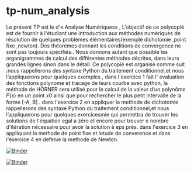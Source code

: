 # tp-num_analysis
Le présent TP est le  d'« Analyse  Numériques» , L'objectif de ce polycopié est de fournir à l'étudiant une introduction aux méthodes numériques de résolution de quelques problèmes élémentaires(exemple dichotomie ,point fixe ,newton). Des théorèmes donnant les conditions de convergence ne sont pas toujours spécifiés.. Nous donnons autant que possible les organigrammes de calcul des différentes méthodes décrites, dans leurs grandes lignes sinon dans le détail. Ce polycopié est organisé comme suit :nous rappellerons des syntaxe Python du traitement conditionnel,et nous l’appliquerons pour quelques exemples  , dans  l'exercice 1  fait l' evaluation des fonctions polynome et tracage de leurs courbe avec python, la méthode de HӦRNER sera utilisé pour le calcul de la valeur d’un polynôme 𝑃(𝑥) en un point 𝑥0 ainsi que pour rechercher le plus petit intervalle de la forme [-A, B]  . dans l'exercice 2 en appliquer la methode de dichotomie rappellerons des syntaxe Python du traitement conditionnel,et nous l’appliquerons pour quelques exercicesmie qui permettra de trouver les solutions de l'équation egal a zéro et encore pour trouver e nombre d'itération nécessaire pour avoir la solution à eps  près.   dans l'exercice 3 en appliquant la methode de point fixe et letude de converence et  dans l'exercice 4 en defenie la  methode de Newton.



[![Binder](https://mybinder.org/badge_logo.svg)](https://mybinder.org/v2/gh/sabrine-khalifa/tp-num_analysis/main?labpath=Untitled1.ipynb)

[![Binder](https://mybinder.org/badge_logo.svg)](https://mybinder.org/v2/gh/sabrine-khalifa/tp-num_analysis/main?labpath=TP2.ipynb)

